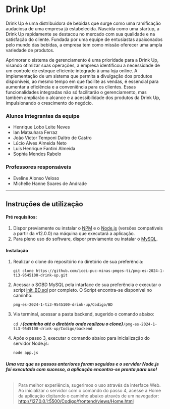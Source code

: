 # Drink Up!

Drink Up é uma distribuidora de bebidas que surge como uma ramificação audaciosa de uma empresa já estabelecida. Nascida como uma startup, a Drink Up rapidamente se destacou no mercado com sua qualidade e na satisfação do cliente. Fundada por uma equipe de entusiastas apaixonados pelo mundo das bebidas, a empresa tem como missão oferecer uma ampla variedade de produtos.

Aprimorar o sistema de gerenciamento é uma prioridade para a Drink Up, visando otimizar suas operações, a empresa identificou a necessidade de um controle de estoque eficiente integrado à uma loja online. A implementação de um sistema que permita a divulgação dos produtos disponíveis, ao mesmo tempo em que facilite as vendas, é essencial para aumentar a eficiência e a conveniência para os clientes. Essas funcionalidades integradas não só facilitarão o gerenciamento, mas também ampliarão o alcance e a acessibilidade dos produtos da Drink Up, impulsionando o crescimento do negócio.

### Alunos integrantes da equipe

* Henrique Lobo Leite Neves
* Ian Matsuhara Ferraz
* João Victor Temponi Daltro de Castro
* Lúcio Alves Almeida Neto
* Luís Henrique Fantini Almeida
* Sophia Mendes Rabelo

### Professores responsáveis

* Eveline Alonso Veloso
* Michelle Hanne Soares de Andrade

------------

## Instruções de utilização
#### Pré requisitos:
1.  Dispor previamente ou instalar o [NPM](https://docs.npmjs.com/cli/v10/commands/npm-install "NPM") e o [Node.js](https://nodejs.org/en/download/package-manager/current "Node.js") (versões compatíveis a partir da v12.0.0) na máquina que executará a aplicação.
2. Para pleno uso do software, dispor previamente ou instalar o [MySQL](https://www.mysql.com/downloads/ "MySQL"). 

#### Instalação
1. Realizar o clone do repositório no diretório de sua preferência:

     `git clone https://github.com/icei-puc-minas-pmges-ti/pmg-es-2024-1-ti3-9545100-drink-up.git`

2. Acessar o SGBD MySQL pela intarface de sua preferência e executar o script [init_BD.sql](https://github.com/ICEI-PUC-Minas-PMGES-TI/pmg-es-2024-1-ti3-9545100-drink-up/blob/master/Codigo/BD/init_BD.sql "init_BD.sql") por completo. O Script encontra-se disponível no caminho:

    `pmg-es-2024-1-ti3-9545100-drink-up/Codigo/BD`

3. Via terminal, acessar a pasta backend, sugerido o comando abaixo:

	`cd /`***{caminho até o diretório onde realizou o clone}***`/pmg-es-2024-1-ti3-9545100-drink-up/Codigo/backend`

4. Após o passo 3, executar o comando abaixo para inicialização do servidor Node.js:

	`node app.js`

###### **Uma vez que os passos anteriores foram seguidos e o servidor Node.js foi executado com sucesso, a aplicação encontra-se pronta para uso!**

> Para melhor experiência, sugerimos o uso através da interface Web. Ao inicializar o servidor com o comando do passo 4, acesse a Home da aplicação digitando o caminho abaixo através de um navegador:
http://127.0.0.1:5500/Codigo/frontend/views/Home.html
